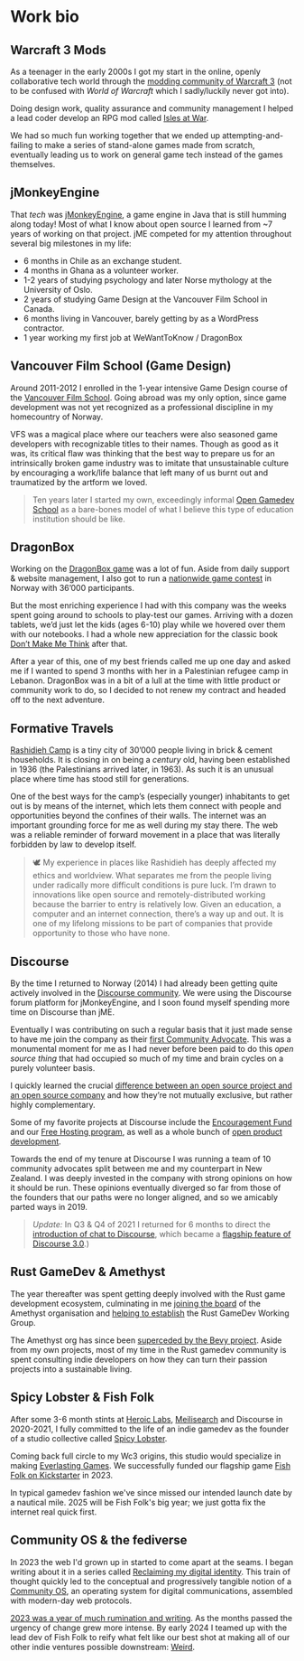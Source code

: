 # Work bio

## Warcraft 3 Mods

As a teenager in the early 2000s I got my start in the online, openly collaborative tech world through the [modding community of Warcraft 3](https://www.pcgamesn.com/warcraft-iii/warcraft-3-mods-dota-league-of-legends) (not to be confused with *World of Warcraft* which I sadly/luckily never got into).

Doing design work, quality assurance and community management I helped a lead coder develop an RPG mod called [Isles at War](https://www.epicwar.com/maps/32342/). 

We had so much fun working together that we ended up attempting-and-failing to make a series of stand-alone games made from scratch, eventually leading us to work on general game tech instead of the games themselves.

## jMonkeyEngine

That *tech* was [jMonkeyEngine](https://jmonkeyengine.org/), a game engine in Java that is still humming along today! Most of what I know about open source I learned from ~7 years of working on that project. jME competed for my attention throughout several big milestones in my life:

- 6 months in Chile as an exchange student.
- 4 months in Ghana as a volunteer worker.
- 1-2 years of studying psychology and later Norse mythology at the University of Oslo.
- 2 years of studying Game Design at the Vancouver Film School in Canada.
- 6 months living in Vancouver, barely getting by as a WordPress contractor.
- 1 year working my first job at WeWantToKnow / DragonBox

## Vancouver Film School (Game Design)

Around 2011-2012 I enrolled in the 1-year intensive Game Design course of the [Vancouver Film School](https://vfs.edu/). Going abroad was my only option, since game development was not yet recognized as a professional discipline in my homecountry of Norway.

VFS was a magical place where our teachers were also seasoned game developers with recognizable titles to their names. Though as good as it was, its critical flaw was thinking that the best way to prepare us for an intrinsically broken game industry was to imitate that unsustainable culture by encouraging a work/life balance that left many of us burnt out and traumatized by the artform we loved.

> Ten years later I started my own, exceedingly informal [Open Gamedev School](https://spicylobster.itch.io/jumpy/devlog/345530/open-gamedev-school) as a bare-bones model of what I believe this type of education institution should be like.

## DragonBox

Working on the [DragonBox game](https://dragonbox.com/) was a lot of fun. Aside from daily support & website management, I also got to run a [nationwide game contest](https://dragonbox.com/about/algebra-challenge) in Norway with 36’000 participants.

But the most enriching experience I had with this company was the weeks spent going around to schools to play-test our games. Arriving with a dozen tablets, we’d just let the kids (ages 6-10) play while we hovered over them with our notebooks. I had a whole new appreciation for the classic book [Don’t Make Me Think](https://www.goodreads.com/book/show/18197267-don-t-make-me-think-revisited) after that.

After a year of this, one of my best friends called me up one day and asked me if I wanted to spend 3 months with her in a Palestinian refugee camp in Lebanon. DragonBox was in a bit of a lull at the time with little product or community work to do, so I decided to not renew my contract and headed off to the next adventure.

## Formative Travels

[Rashidieh Camp](https://www.unrwa.org/where-we-work/lebanon/rashidieh-camp) is a tiny city of 30’000 people living in brick & cement households. It is closing in on being a *century* old, having been established in 1936 (the Palestinians arrived later, in 1963). As such it is an unusual place where time has stood still for generations.

One of the best ways for the camp’s (especially younger) inhabitants to get out is by means of the internet, which lets them connect with people and opportunities beyond the confines of their walls. The internet was an important grounding force for me as well during my stay there. The web was a reliable reminder of forward movement in a place that was literally forbidden by law to develop itself.

> 🕊 My experience in places like Rashidieh has deeply affected my ethics and worldview. What separates me from the people living under radically more difficult conditions is pure luck. I’m drawn to innovations like open source and remotely-distributed working because the barrier to entry is relatively low. Given an education, a computer and an internet connection, there’s a way up and out. It is one of my lifelong missions to be part of companies that provide opportunity to those who have none.

## Discourse

By the time I returned to Norway (2014) I had already been getting quite actively involved in the [Discourse community](https://meta.discourse.org/). We were using the Discourse forum platform for jMonkeyEngine, and I soon found myself spending more time on Discourse than jME.

Eventually I was contributing on such a regular basis that it just made sense to have me join the company as their [first Community Advocate](https://blog.discourse.org/2015/12/discourse-team-grows-by-50/). This was a monumental moment for me as I had never before been paid to do this *open source thing* that had occupied so much of my time and brain cycles on a purely volunteer basis.

I quickly learned the crucial [difference between an open source project and an open source company](https://meta.discourse.org/t/which-is-better-discourse-or-flarum/71726/7) and how they’re not mutually exclusive, but rather highly complementary.

Some of my favorite projects at Discourse include the [Encouragement Fund](https://blog.discourse.org/2017/02/the-discourse-encouragement-fund/) and our [Free Hosting program](https://blog.discourse.org/2018/11/free-hosting-for-open-source-v2/), as well as a whole bunch of [open product development](https://meta.discourse.org/u/erlend_sh/summary).

Towards the end of my tenure at Discourse I was running a team of 10 community advocates split between me and my counterpart in New Zealand. I was deeply invested in the company with strong opinions on how it should be run. These opinions eventually diverged so far from those of the founders that our paths were no longer aligned, and so we amicably parted ways in 2019.

> *Update:* In Q3 & Q4 of 2021 I returned for 6 months to direct the [introduction of chat to Discourse](https://meta.discourse.org/t/introducing-discourse-chat-pre-alpha/210734), which became a [flagship feature of Discourse 3.0](https://blog.discourse.org/2023/01/discourse-3-0-is-here/).)

## Rust GameDev & Amethyst

The year thereafter was spent getting deeply involved with the Rust game development ecosystem, culminating in me [joining the board](https://web.archive.org/web/20190712145556/https://community.amethyst.rs/t/welcome-say-hello/99/) of the Amethyst organisation and [helping to establish](https://internals.rust-lang.org/t/a-working-group-for-rust-game-development/8240) the Rust GameDev Working Group.

The Amethyst org has since been [superceded by the Bevy project](https://web.archive.org/web/20220719130541/https://community.amethyst.rs/t/bevy-engine-addressing-the-elephant-in-the-room/1645?u=erlend_sh). Aside from my own projects, most of my time in the Rust gamedev community is spent consulting indie developers on how they can turn their passion projects into a sustainable living.

## Spicy Lobster & Fish Folk

After some 3-6 month stints at [Heroic Labs](https://heroiclabs.com/), [Meilisearch](https://www.meilisearch.com/) and Discourse in 2020-2021, I fully committed to the life of an indie gamedev as the founder of a studio collective called [Spicy Lobster](https://spicylobster.itch.io/).

Coming back full circle to my Wc3 origins, this studio would specialize in making [Everlasting Games](https://spicylobster.itch.io/jumpy/devlog/337996/everlasting-games). We successfully funded our flagship game [Fish Folk on Kickstarter](https://www.kickstarter.com/projects/erlendsh/fish-folk) in 2023.

In typical gamedev fashion we've since missed our intended launch date by a nautical mile. 2025 will be Fish Folk's big year; we just gotta fix the internet real quick first.

## Community OS & the fediverse

In 2023 the web I'd grown up in started to come apart at the seams. I began writing about it in a series called [Reclaiming my digital identity](https://blog.erlend.sh/reclaiming-my-digital-identity). This train of thought quickly led to the conceptual and progressively tangible notion of a [Community OS](https://blog.erlend.sh/assembling-community-os), an operating system for digital communications, assembled with modern-day web protocols.

[2023 was a year of much rumination and writing](https://blog.erlend.sh/archive/). As the months passed the urgency of change grew more intense. By early 2024 I teamed up with the lead dev of Fish Folk to reify what felt like our best shot at making all of our other indie ventures possible downstream: [Weird](https://weird.one/).
